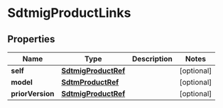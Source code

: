 
# SdtmigProductLinks

## Properties
| Name | Type | Description | Notes |
| ------------ | ------------- | ------------- | ------------- |
| **self** | [**SdtmigProductRef**](SdtmigProductRef.md) |  |  [optional] |
| **model** | [**SdtmProductRef**](SdtmProductRef.md) |  |  [optional] |
| **priorVersion** | [**SdtmigProductRef**](SdtmigProductRef.md) |  |  [optional] |



